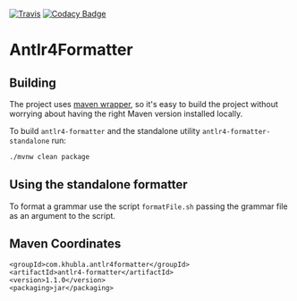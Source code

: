[![Travis](https://api.travis-ci.org/antlr/Antlr4Formatter.png)](https://travis-ci.org/antlr/Antlr4Formatter)
[![Codacy Badge](https://api.codacy.com/project/badge/Grade/81751584621541f39dd49aec48e79a7f)](https://www.codacy.com/app/teverett/Antlr4Formatter?utm_source=github.com&amp;utm_medium=referral&amp;utm_content=teverett/Antlr4Formatter&amp;utm_campaign=Badge_Grade)

# Antlr4Formatter

## Building

The project uses [maven wrapper](https://github.com/takari/maven-wrapper), so it's easy to build the project without worrying about having the right Maven version installed locally.

To build `antlr4-formatter` and the standalone utility `antlr4-formatter-standalone` run:

```bash
./mvnw clean package
```

## Using the standalone formatter

To format a grammar use the script `formatFile.sh` passing the grammar file as an argument to the script.

## Maven Coordinates

```
<groupId>com.khubla.antlr4formatter</groupId>
<artifactId>antlr4-formatter</artifactId>
<version>1.1.0</version>
<packaging>jar</packaging>
```